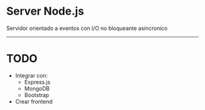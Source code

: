 Server Node.js
===========
Servidor orientado a eventos con I/O no bloqueante asincronico

***

TODO
===========

- Integrar con:
    - Express.js 
    - MongoDB
    - Bootstrap
- Crear frontend